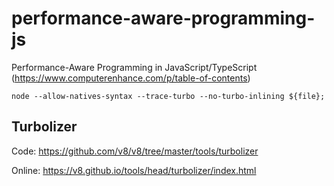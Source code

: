 # performance-aware-programming-js
Performance-Aware Programming in JavaScript/TypeScript (https://www.computerenhance.com/p/table-of-contents) 

```
node --allow-natives-syntax --trace-turbo --no-turbo-inlining ${file};
```

## Turbolizer
Code: https://github.com/v8/v8/tree/master/tools/turbolizer


Online: https://v8.github.io/tools/head/turbolizer/index.html